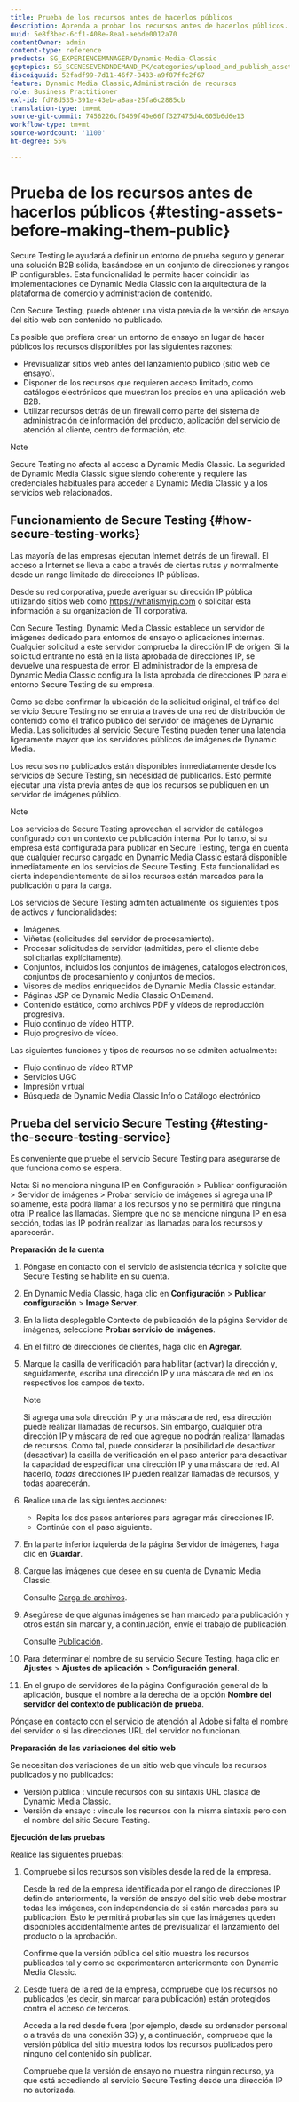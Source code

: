 ```yaml
---
title: Prueba de los recursos antes de hacerlos públicos
description: Aprenda a probar los recursos antes de hacerlos públicos.
uuid: 5e8f3bec-6cf1-408e-8ea1-aebde0012a70
contentOwner: admin
content-type: reference
products: SG_EXPERIENCEMANAGER/Dynamic-Media-Classic
geptopics: SG_SCENESEVENONDEMAND_PK/categories/upload_and_publish_assets
discoiquuid: 52fadf99-7d11-46f7-8483-a9f87ffc2f67
feature: Dynamic Media Classic,Administración de recursos
role: Business Practitioner
exl-id: fd78d535-391e-43eb-a8aa-25fa6c2885cb
translation-type: tm+mt
source-git-commit: 7456226cf6469f40e66ff327475d4c605b6d6e13
workflow-type: tm+mt
source-wordcount: '1100'
ht-degree: 55%

---
```


# Prueba de los recursos antes de hacerlos públicos {#testing-assets-before-making-them-public}

Secure Testing le ayudará a definir un entorno de prueba seguro y generar una solución B2B sólida, basándose en un conjunto de direcciones y rangos IP configurables. Esta funcionalidad le permite hacer coincidir las implementaciones de Dynamic Media Classic con la arquitectura de la plataforma de comercio y administración de contenido.

Con Secure Testing, puede obtener una vista previa de la versión de ensayo del sitio web con contenido no publicado.

Es posible que prefiera crear un entorno de ensayo en lugar de hacer públicos los recursos disponibles por las siguientes razones:

* Previsualizar sitios web antes del lanzamiento público (sitio web de ensayo).
* Disponer de los recursos que requieren acceso limitado, como catálogos electrónicos que muestran los precios en una aplicación web B2B.
* Utilizar recursos detrás de un firewall como parte del sistema de administración de información del producto, aplicación del servicio de atención al cliente, centro de formación, etc.

>[!NOTE]
>
>Secure Testing no afecta al acceso a Dynamic Media Classic. La seguridad de Dynamic Media Classic sigue siendo coherente y requiere las credenciales habituales para acceder a Dynamic Media Classic y a los servicios web relacionados.

## Funcionamiento de Secure Testing {#how-secure-testing-works}

Las mayoría de las empresas ejecutan Internet detrás de un firewall. El acceso a Internet se lleva a cabo a través de ciertas rutas y normalmente desde un rango limitado de direcciones IP públicas.

Desde su red corporativa, puede averiguar su dirección IP pública utilizando sitios web como https://whatismyip.com o solicitar esta información a su organización de TI corporativa.

Con Secure Testing, Dynamic Media Classic establece un servidor de imágenes dedicado para entornos de ensayo o aplicaciones internas. Cualquier solicitud a este servidor comprueba la dirección IP de origen. Si la solicitud entrante no está en la lista aprobada de direcciones IP, se devuelve una respuesta de error. El administrador de la empresa de Dynamic Media Classic configura la lista aprobada de direcciones IP para el entorno Secure Testing de su empresa.

Como se debe confirmar la ubicación de la solicitud original, el tráfico del servicio Secure Testing no se enruta a través de una red de distribución de contenido como el tráfico público del servidor de imágenes de Dynamic Media. Las solicitudes al servicio Secure Testing pueden tener una latencia ligeramente mayor que los servidores públicos de imágenes de Dynamic Media.

Los recursos no publicados están disponibles inmediatamente desde los servicios de Secure Testing, sin necesidad de publicarlos. Esto permite ejecutar una vista previa antes de que los recursos se publiquen en un servidor de imágenes público.

>[!NOTE]
>
>Los servicios de Secure Testing aprovechan el servidor de catálogos configurado con un contexto de publicación interna. Por lo tanto, si su empresa está configurada para publicar en Secure Testing, tenga en cuenta que cualquier recurso cargado en Dynamic Media Classic estará disponible inmediatamente en los servicios de Secure Testing. Esta funcionalidad es cierta independientemente de si los recursos están marcados para la publicación o para la carga.

Los servicios de Secure Testing admiten actualmente los siguientes tipos de activos y funcionalidades:

<!-- 

Comment Type: remark
Last Modified By: unknown unknown 
Last Modified Date: 

<p>Added videos to list below 9/11/2012. Moved “Render Server requests” from unsupported to supported, listed below on 3/15/2016 as per email from Cynthia March 11, 2016)</p>

 -->

* Imágenes.
* Viñetas (solicitudes del servidor de procesamiento).
* Procesar solicitudes de servidor (admitidas, pero el cliente debe solicitarlas explícitamente).
* Conjuntos, incluidos los conjuntos de imágenes, catálogos electrónicos, conjuntos de procesamiento y conjuntos de medios.
* Visores de medios enriquecidos de Dynamic Media Classic estándar.
* Páginas JSP de Dynamic Media Classic OnDemand.
* Contenido estático, como archivos PDF y vídeos de reproducción progresiva.
* Flujo continuo de vídeo HTTP.
* Flujo progresivo de vídeo.

Las siguientes funciones y tipos de recursos no se admiten actualmente:

* Flujo continuo de vídeo RTMP
* Servicios UGC
* Impresión virtual
* Búsqueda de Dynamic Media Classic Info o Catálogo electrónico

## Prueba del servicio Secure Testing {#testing-the-secure-testing-service}

Es conveniente que pruebe el servicio Secure Testing para asegurarse de que funciona como se espera.

Nota: Si no menciona ninguna IP en Configuración > Publicar configuración > Servidor de imágenes > Probar servicio de imágenes
si agrega una IP solamente, esta podrá llamar a los recursos y no se permitirá que ninguna otra IP realice las llamadas. Siempre que no se mencione ninguna IP en esa sección, todas las IP podrán realizar las llamadas para los recursos y aparecerán.

**Preparación de la cuenta**

<!-- 

Comment Type: remark
Last Modified By: unknown unknown 
Last Modified Date: 

<p>RB: Rewrote entire steps under “Prepare your account” 9/10/2012</p>

 -->

1. Póngase en contacto con el servicio de asistencia técnica y solicite que Secure Testing se habilite en su cuenta.
1. En Dynamic Media Classic, haga clic en **Configuración** > **Publicar configuración** > **Image Server**.
1. En la lista desplegable Contexto de publicación de la página Servidor de imágenes, seleccione **Probar servicio de imágenes**.
1. En el filtro de direcciones de clientes, haga clic en **Agregar**.
1. Marque la casilla de verificación para habilitar (activar) la dirección y, seguidamente, escriba una dirección IP y una máscara de red en los respectivos los campos de texto.

   >[!NOTE]
   >
   >Si agrega una sola dirección IP y una máscara de red, esa dirección puede realizar llamadas de recursos. Sin embargo, cualquier otra dirección IP y máscara de red que agregue no podrán realizar llamadas de recursos. Como tal, puede considerar la posibilidad de desactivar (desactivar) la casilla de verificación en el paso anterior para desactivar la capacidad de especificar una dirección IP y una máscara de red. Al hacerlo, *todas* direcciones IP pueden realizar llamadas de recursos, y todas aparecerán.

1. Realice una de las siguientes acciones:
   * Repita los dos pasos anteriores para agregar más direcciones IP.
   * Continúe con el paso siguiente.
1. En la parte inferior izquierda de la página Servidor de imágenes, haga clic en **Guardar**.
1. Cargue las imágenes que desee en su cuenta de Dynamic Media Classic.

   Consulte [Carga de archivos](uploading-files.md#uploading_files).

1. Asegúrese de que algunas imágenes se han marcado para publicación y otros están sin marcar y, a continuación, envíe el trabajo de publicación.

   Consulte [Publicación](publishing-files.md#publishing_files).

1. Para determinar el nombre de su servicio Secure Testing, haga clic en **Ajustes** > **Ajustes de aplicación** > **Configuración general**.
1. En el grupo de servidores de la página Configuración general de la aplicación, busque el nombre a la derecha de la opción **Nombre del servidor del contexto de publicación de prueba**.

Póngase en contacto con el servicio de atención al Adobe si falta el nombre del servidor o si las direcciones URL del servidor no funcionan.

**Preparación de las variaciones del sitio web**

Se necesitan dos variaciones de un sitio web que vincule los recursos publicados y no publicados:

* Versión pública : vincule recursos con su sintaxis URL clásica de Dynamic Media Classic.
* Versión de ensayo : vincule los recursos con la misma sintaxis pero con el nombre del sitio Secure Testing.

**Ejecución de las pruebas**

Realice las siguientes pruebas:

1. Compruebe si los recursos son visibles desde la red de la empresa.

   Desde la red de la empresa identificada por el rango de direcciones IP definido anteriormente, la versión de ensayo del sitio web debe mostrar todas las imágenes, con independencia de si están marcadas para su publicación. Esto le permitirá probarlas sin que las imágenes queden disponibles accidentalmente antes de previsualizar el lanzamiento del producto o la aprobación.

   Confirme que la versión pública del sitio muestra los recursos publicados tal y como se experimentaron anteriormente con Dynamic Media Classic.

1. Desde fuera de la red de la empresa, compruebe que los recursos no publicados (es decir, sin marcar para publicación) están protegidos contra el acceso de terceros.

   Acceda a la red desde fuera (por ejemplo, desde su ordenador personal o a través de una conexión 3G) y, a continuación, compruebe que la versión pública del sitio muestra todos los recursos publicados pero ninguno del contenido sin publicar.

   Compruebe que la versión de ensayo no muestra ningún recurso, ya que está accediendo al servicio Secure Testing desde una dirección IP no autorizada.
